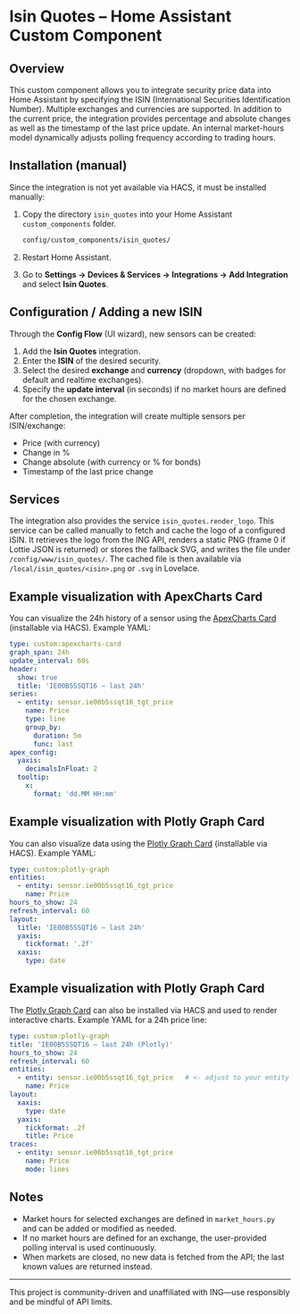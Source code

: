 # Isin Quotes – Home Assistant Custom Component

## Overview

This custom component allows you to integrate security price data into Home Assistant by specifying the ISIN (International Securities Identification Number). Multiple exchanges and currencies are supported. In addition to the current price, the integration provides percentage and absolute changes as well as the timestamp of the last price update. An internal market-hours model dynamically adjusts polling frequency according to trading hours.

## Installation (manual)

Since the integration is not yet available via HACS, it must be installed manually:

1. Copy the directory `isin_quotes` into your Home Assistant `custom_components` folder.

   ```bash
   config/custom_components/isin_quotes/
   ```

2. Restart Home Assistant.

3. Go to **Settings → Devices & Services → Integrations → Add Integration** and select **Isin Quotes**.

## Configuration / Adding a new ISIN

Through the **Config Flow** (UI wizard), new sensors can be created:

1. Add the **Isin Quotes** integration.
2. Enter the **ISIN** of the desired security.
3. Select the desired **exchange** and **currency** (dropdown, with badges for default and realtime exchanges).
4. Specify the **update interval** (in seconds) if no market hours are defined for the chosen exchange.

After completion, the integration will create multiple sensors per ISIN/exchange:

* Price (with currency)
* Change in %
* Change absolute (with currency or % for bonds)
* Timestamp of the last price change

## Services

The integration also provides the service `isin_quotes.render_logo`. This service can be called manually to fetch and cache the logo of a configured ISIN. It retrieves the logo from the ING API, renders a static PNG (frame 0 if Lottie JSON is returned) or stores the fallback SVG, and writes the file under `/config/www/isin_quotes/`. The cached file is then available via `/local/isin_quotes/<isin>.png` or `.svg` in Lovelace.

## Example visualization with ApexCharts Card

You can visualize the 24h history of a sensor using the [ApexCharts Card](https://github.com/RomRider/apexcharts-card) (installable via HACS). Example YAML:

```yaml
type: custom:apexcharts-card
graph_span: 24h
update_interval: 60s
header:
  show: true
  title: 'IE00B5SSQT16 – last 24h'
series:
  - entity: sensor.ie00b5ssqt16_tgt_price
    name: Price
    type: line
    group_by:
      duration: 5m
      func: last
apex_config:
  yaxis:
    decimalsInFloat: 2
  tooltip:
    x:
      format: 'dd.MM HH:mm'
```

## Example visualization with Plotly Graph Card

You can also visualize data using the [Plotly Graph Card](https://github.com/dbuezas/lovelace-plotly-graph-card) (installable via HACS). Example YAML:

```yaml
type: custom:plotly-graph
entities:
  - entity: sensor.ie00b5ssqt16_tgt_price
    name: Price
hours_to_show: 24
refresh_interval: 60
layout:
  title: 'IE00B5SSQT16 – last 24h'
  yaxis:
    tickformat: '.2f'
  xaxis:
    type: date
```

## Example visualization with Plotly Graph Card

The [Plotly Graph Card](https://github.com/dbuezas/lovelace-plotly-graph-card) can also be installed via HACS and used to render interactive charts. Example YAML for a 24h price line:

```yaml
type: custom:plotly-graph
title: 'IE00B5SSQT16 – last 24h (Plotly)'
hours_to_show: 24
refresh_interval: 60
entities:
  - entity: sensor.ie00b5ssqt16_tgt_price   # <- adjust to your entity id
    name: Price
layout:
  xaxis:
    type: date
  yaxis:
    tickformat: .2f
    title: Price
traces:
  - entity: sensor.ie00b5ssqt16_tgt_price
    name: Price
    mode: lines
```

## Notes

* Market hours for selected exchanges are defined in `market_hours.py` and can be added or modified as needed.
* If no market hours are defined for an exchange, the user-provided polling interval is used continuously.
* When markets are closed, no new data is fetched from the API; the last known values are returned instead.

---

This project is community-driven and unaffiliated with ING—use responsibly and be mindful of API limits.
